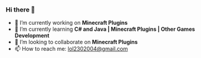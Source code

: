 ### Hi there 👋



- 🔭 I’m currently working on **Minecraft Plugins**
- 🌱 I’m currently learning **C# and Java | Minecraft Plugins | Other Games Development**
- 👯 I’m looking to collaborate on **Minecraft Plugins**
- 📫 How to reach me: lol2302004@gmail.com
